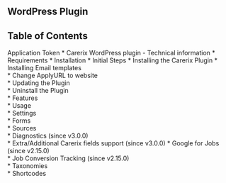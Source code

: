 WordPress Plugin
----------------

Table of Contents
-----------------
Application Token
    * Carerix WordPress plugin - Technical information
    * Requirements
    * Installation
        * Initial Steps
        * Installing the Carerix Plugin
        * Installing Email templates            
        * Change ApplyURL to website            
    *   Updating the Plugin        
    *   Uninstall the Plugin        
    *   Features        
    *   Usage        
        *   Settings            
        *   Forms            
        *   Sources            
        *   Diagnostics (since v3.0.0)            
        *   Extra/Additional Carerix fields support (since v3.0.0)
        *   Google for Jobs (since v2.15.0)            
        *   Job Conversion Tracking (since v2.15.0)            
        *   Taxonomies            
        *   Shortcodes
